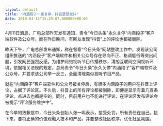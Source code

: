 ```yaml
---
layout: default
title: "内涵段子一夜关停，抖音瑟瑟发抖"
date: 2018-04-11T15:29:07.000000+08:00
---
```


4月11日消息，广电总部昨天发布通知，责令“今日头条”永久关停“内涵段子”客户端软件及公众号。而在昨日晚间，有网友发现“抖音”上的评论也都被删除。

昨天下午，广电总部发布通知，称在督察“今日头条”网站整改工作中，发现该公司组织推送的“内涵段子”客户端软件和相关公众号存在导向不正、格调低俗等突出问题，引发网民强烈反感。为维护网络视听节目传播秩序，清朗互联网空间视听环境，依据相关法规的规定，总局责令“今日头条”永久关停“内涵段子”客户端软件及公众号，并要求该公司举一反三，全面清理类似视听节目产品。

就在“内涵段子”客户端软件和公众号被关停后，有很多内涵段子的用户在抖音上评论，占据了评论区。不久后，抖音上的所有评论都被删除，即便是显示有着几百条评论，点进去也都是空的。同时，目前用户也不能进行评论，在评论区发布评论会被提示“评论服务维护中”。

在今早的致歉信中，今日头条创始人张一鸣表示，接受处罚，所有责任在自己。接下来，要将正确的价值观融入技术和产品，并要整改社区秩序，优化社区氛围。

